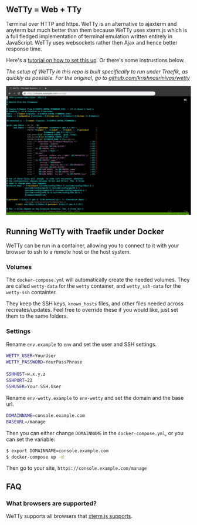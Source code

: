 ## WeTTy = Web + TTy

Terminal over HTTP and https. WeTTy is an alternative to ajaxterm and anyterm
but much better than them because WeTTy uses xterm.js which is a full fledged
implementation of terminal emulation written entirely in JavaScript. WeTTy uses
websockets rather then Ajax and hence better response time.

Here's a [tutorial on how to set this up](https://www.supertechcrew.com/wetty-browser-ssh-terminal/). Or there's some instrustions below.

_The setup of WeTTy in this repo is built specifically to run under Traefik, as quickly as possible. For the original, go to [github.com/krishnasrinivas/wetty](https://github.com/krishnasrinivas/wetty)_

![WeTTy](/terminal.jpg?raw=true)

## Running WeTTy with Traefik under Docker

WeTTy can be run in a container, allowing you to connect to it with your browser to ssh to a remote host or the host system.

### Volumes

The `docker-compose.yml` will automatically create the needed volumes. They are called `wetty-data` for the `wetty` container, and `wetty_ssh-data` for the `wetty-ssh` containter. 

They keep the SSH keys, `known_hosts` files, and other files needed across recreates/updates. Feel free to override these if you would like, just set them to the same folders.

### Settings

Rename `env.example` to `env` and set the user and SSH settings.

```sh
WETTY_USER=YourUser
WETTY_PASSWORD=YourPassPhrase

SSHHOST=w.x.y.z
SSHPORT=22
SSHUSER=Your.SSH.User
```

Rename `env-wetty.example` to `env-wetty` and set the domain and the base url.

```sh
DOMAINNAME=console.example.com
BASEURL=/manage
```

Then you can either change `DOMAINNAME` in the `docker-compose.yml`, or you can set the variable:

```sh
$ export DOMAINNAME=console.example.com
$ docker-compose up -d
```

Then go to your site, `https://console.example.com/manage`

## FAQ

### What browsers are supported?

WeTTy supports all browsers that
[xterm.js supports](https://github.com/xtermjs/xterm.js#browser-support).


